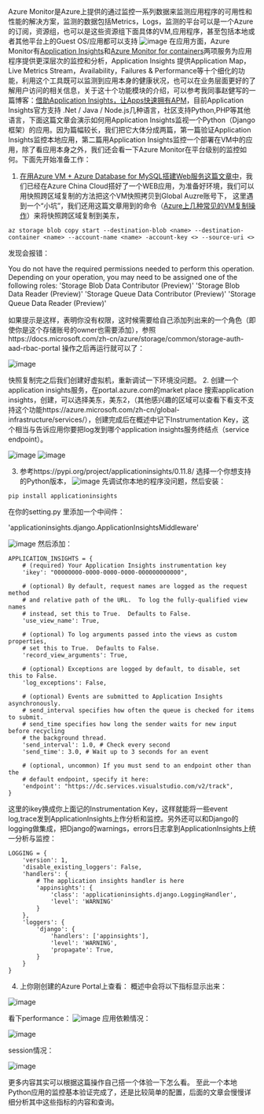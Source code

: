 Azure Monitor是Azure上提供的通过监控一系列数据来监测应用程序的可用性和性能的解决方案，监测的数据包括Metrics，Logs，监测的平台可以是一个Azure的订阅，资源组，也可以是这些资源组下面具体的VM,应用程序，甚至包括本地或者其他平台上的Guest OS/应用都可以支持
![image](https://github.com/JanlenHu/OCPChinaPTSALLDOCS/blob/master/01.BLOG/images/用Azure%20Application%20Insights%20监控Python应用%EF%BC%881%EF%BC%891.png)
在应用方面，Azure Monitor有[Application Insights](https://docs.microsoft.com/en-us/azure/azure-monitor/app/app-insights-overview)和[Azure Monitor for containers](https://docs.microsoft.com/en-us/azure/azure-monitor/insights/container-insights-overview)两项服务为应用程序提供更深层次的监控和分析，Application Insights 提供Application Map，Live Metrics Stream，Availability，Failures & Performance等十个细化的功能，利用这个工具既可以监测到应用本身的健康状况，也可以在业务层面更好的了解用户访问的相关信息，关于这十个功能模块的介绍，可以参考我同事赵健写的一篇博客：[借助Application Insights，让Apps快速拥有APM](https://mp.weixin.qq.com/s?__biz=MzU0OTY0NDE1NA==&mid=2247483948&idx=1&sn=d65acce6b187635767cea7594128cd1f&chksm=fbadf039ccda792f9789dc83dfd8c106095b2dc066cd0b181a4c53a98627f8b471c8b55dba6e&mpshare=1&scene=1&srcid=&key=d4ef6883f9d9586daac2f66242e73e6b62dca7b9f6fc0c420482f684706bee36fd634c961fd30b52cd15b79fbe5e37e3b1970044c03f12b118e4d1ffcfdbdd529c2227920982926eb7acf7056224dee0&ascene=1&uin=MjA0ODYyNTU4MA%3D%3D&devicetype=Windows+10&version=62060739&lang=en&pass_ticket=Eat5hNs%2FtyVJb0Kq%2BPz1oWBr02fqaNuidaXZ6UfIlaaub7QplEWFbMvXGjpRtn%2Ft)，目前Application Insights官方支持 .Net / Java / Node.js几种语言，社区支持Python,PHP等其他语言，下面这篇文章会演示如何用Application Insights监视一个Python（Django框架）的应用。因为篇幅较长，我们把它大体分成两篇，第一篇验证Application Insights监控本地应用，第二篇用Application Insights监控一个部署在VM中的应用，除了看应用本身之外，我们还会看一下Azure Monitor在平台级别的监控如何。下面先开始准备工作：
1. [在用Azure VM + Azure Database for MySQL搭建Web服务这篇文章中](https://www.cnblogs.com/changruijun/p/10716760.html)，我们已经在Azure China Cloud搭好了一个WEB应用，为准备好环境，我们可以用快照跨区域复制的方法把这个VM快照拷贝到Global Auzre账号下，
这里遇到一个“小坑”，我们还用这篇文章用到的命令（[Azure上几种常见的VM复制操作](https://www.cnblogs.com/changruijun/p/10547241.html)）来将快照跨区域复制到美东，
```
az storage blob copy start --destination-blob <name> --destination-container <name> --account-name <name> -account-key <> --source-uri <>
```
发现会报错：

You do not have the required permissions needed to perform this operation. Depending on your operation, you may need to be assigned one of the following roles:
'Storage Blob Data Contributor (Preview)' 
'Storage Blob Data Reader (Preview)' 
'Storage Queue Data Contributor (Preview)' 
'Storage Queue Data Reader (Preview)'　

如果提示是这样，表明你没有权限，这时候需要给自己添加列出来的一个角色（即使你是这个存储账号的owner也需要添加），参照https://docs.microsoft.com/zh-cn/azure/storage/common/storage-auth-aad-rbac-portal 操作之后再运行就可以了： 

![image](https://github.com/JanlenHu/OCPChinaPTSALLDOCS/blob/master/01.BLOG/images/用Azure%20Application%20Insights%20监控Python应用%EF%BC%881%EF%BC%892.png)

快照复制完之后我们创建好虚拟机，重新调试一下环境没问题。
2. 创建一个application insights服务，在portal.azure.com的market place 搜索application insights，创建，可以选择美东，美东2，（其他感兴趣的区域可以查看下看支不支持这个功能https://azure.microsoft.com/zh-cn/global-infrastructure/services/），创建完成后在概述中记下Instrumentation Key，这个相当与告诉应用你要把log发到哪个application insights服务终结点（service endpoint）。

![image](https://github.com/JanlenHu/OCPChinaPTSALLDOCS/blob/master/01.BLOG/images/用Azure%20Application%20Insights%20监控Python应用%EF%BC%881%EF%BC%893.png) 
![image](https://github.com/JanlenHu/OCPChinaPTSALLDOCS/blob/master/01.BLOG/images/用Azure%20Application%20Insights%20监控Python应用%EF%BC%881%EF%BC%894.png) 
 
 
3. 参考https://pypi.org/project/applicationinsights/0.11.8/ 选择一个你想支持的Python版本，
![image](https://github.com/JanlenHu/OCPChinaPTSALLDOCS/blob/master/01.BLOG/images/用Azure%20Application%20Insights%20监控Python应用%EF%BC%881%EF%BC%895.png) 
先调试你本地的程序没问题，然后安装：

`pip install applicationinsights`

在你的setting.py 里添加一个中间件：

 'applicationinsights.django.ApplicationInsightsMiddleware'
 
![image](https://github.com/JanlenHu/OCPChinaPTSALLDOCS/blob/master/01.BLOG/images/用Azure%20Application%20Insights%20监控Python应用%EF%BC%881%EF%BC%896.png) 
然后添加：
```
APPLICATION_INSIGHTS = {
    # (required) Your Application Insights instrumentation key
    'ikey': "00000000-0000-0000-0000-000000000000",
 
    # (optional) By default, request names are logged as the request method
    # and relative path of the URL.  To log the fully-qualified view names
    # instead, set this to True.  Defaults to False.
    'use_view_name': True,
 
    # (optional) To log arguments passed into the views as custom properties,
    # set this to True.  Defaults to False.
    'record_view_arguments': True,
 
    # (optional) Exceptions are logged by default, to disable, set this to False.
    'log_exceptions': False,
 
    # (optional) Events are submitted to Application Insights asynchronously.
    # send_interval specifies how often the queue is checked for items to submit.
    # send_time specifies how long the sender waits for new input before recycling
    # the background thread.
    'send_interval': 1.0, # Check every second
    'send_time': 3.0, # Wait up to 3 seconds for an event
 
    # (optional, uncommon) If you must send to an endpoint other than the
    # default endpoint, specify it here:
    'endpoint': "https://dc.services.visualstudio.com/v2/track",
}
```
这里的ikey换成你上面记的Instrumentation Key，这样就能将一些event log,trace发到ApplicationInsights上作分析和监控。另外还可以和Django的logging做集成，把Django的warnings，errors日志拿到ApplicationInsights上统一分析与监控：
```
LOGGING = {
    'version': 1,
    'disable_existing_loggers': False,
    'handlers': {
        # The application insights handler is here
        'appinsights': {
            'class': 'applicationinsights.django.LoggingHandler',
            'level': 'WARNING'
        }
    },
    'loggers': {
        'django': {
            'handlers': ['appinsights'],
            'level': 'WARNING',
            'propagate': True,
        }
    }
}
```

4. 上你刚创建的Azure Portal上查看：
概述中会将以下指标显示出来：

![image](https://github.com/JanlenHu/OCPChinaPTSALLDOCS/blob/master/01.BLOG/images/用Azure%20Application%20Insights%20监控Python应用%EF%BC%881%EF%BC%897.png) 
 
看下performance：
![image](https://github.com/JanlenHu/OCPChinaPTSALLDOCS/blob/master/01.BLOG/images/用Azure%20Application%20Insights%20监控Python应用%EF%BC%881%EF%BC%898.png) 
应用依赖情况：

![image](https://github.com/JanlenHu/OCPChinaPTSALLDOCS/blob/master/01.BLOG/images/用Azure%20Application%20Insights%20监控Python应用%EF%BC%881%EF%BC%899.png)

session情况：

![image](https://github.com/JanlenHu/OCPChinaPTSALLDOCS/blob/master/01.BLOG/images/用Azure%20Application%20Insights%20监控Python应用%EF%BC%881%EF%BC%8910.png) 

更多内容其实可以根据这篇操作自己搭一个体验一下怎么看。
至此一个本地Python应用的监控基本验证完成了，还是比较简单的配置，后面的文章会慢慢详细分析其中这些指标的内容和查询。
